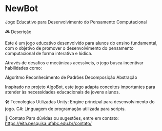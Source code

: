 # NewBot

Jogo Educativo para Desenvolvimento do Pensamento Computacional

🎮 Descrição

Este é um jogo educativo desenvolvido para alunos do ensino fundamental, com o objetivo de promover o desenvolvimento do pensamento computacional de forma interativa e lúdica.

Através de desafios e mecânicas acessíveis, o jogo busca incentivar habilidades como:

Algoritmo
Reconhecimento de Padrões
Decomposição
Abstração

Inspirado no projeto AlgoBot, este jogo adapta conceitos importantes para atender às necessidades educacionais de jovens alunos.

🛠️ Tecnologias Utilizadas
Unity: Engine principal para desenvolvimento do jogo.
C#: Linguagem de programação utilizada para scripts.

📧 Contato
Para dúvidas ou sugestões, entre em contato:
https://eita.pesquisa.ufabc.edu.br/contato/
